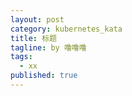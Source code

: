 ```yaml
---
layout: post
category: kubernetes_kata
title: 标题
tagline: by 噜噜噜
tags: 
  - xx
published: true
---
```




<!--more-->


